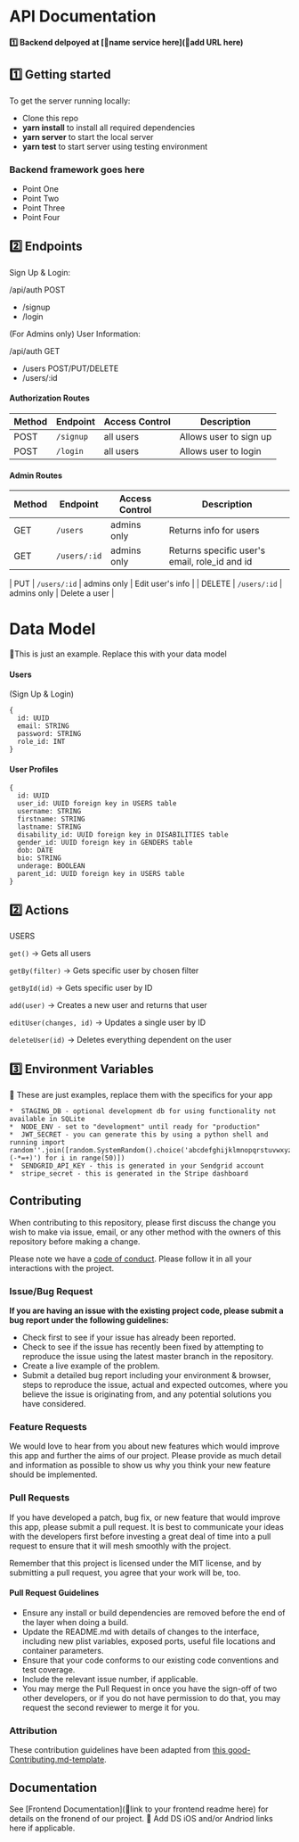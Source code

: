 # API Documentation

#### 1️⃣ Backend delpoyed at [🚫name service here](🚫add URL here) <br>

## 1️⃣ Getting started

To get the server running locally:

- Clone this repo
- **yarn install** to install all required dependencies
- **yarn server** to start the local server
- **yarn test** to start server using testing environment

### Backend framework goes here

-    Point One
-    Point Two
-    Point Three
-    Point Four

## 2️⃣ Endpoints

Sign Up & Login:

/api/auth
  POST
  - /signup
  - /login


(For Admins only) User Information:

/api/auth
  GET
  - /users
  POST/PUT/DELETE
  - /users/:id

#### Authorization Routes

| Method | Endpoint                | Access Control | Description            |
| ------ | ----------------------- | -------------- | ---------------------- |
| POST   | `/signup`               | all users      | Allows user to sign up |
| POST   | `/login`                | all users      | Allows user to login   |

#### Admin Routes

| Method | Endpoint                | Access Control      | Description       |
| ------ | ----------------------- | ------------------- | ---------------------- |
| GET    | `/users`                | admins only         | Returns info for users |
| GET    | `/users/:id`            | admins only         | Returns specific user's email, role_id and id     |

| PUT    | `/users/:id`            | admins only         | Edit user's info       |
| DELETE | `/users/:id`            | admins only         | Delete a user          |

# Data Model

🚫This is just an example. Replace this with your data model

#### Users
(Sign Up & Login)
```
{
  id: UUID
  email: STRING
  password: STRING
  role_id: INT
}
```
#### User Profiles
```
{
  id: UUID
  user_id: UUID foreign key in USERS table
  username: STRING
  firstname: STRING
  lastname: STRING
  disability_id: UUID foreign key in DISABILITIES table
  gender_id: UUID foreign key in GENDERS table
  dob: DATE
  bio: STRING
  underage: BOOLEAN
  parent_id: UUID foreign key in USERS table
}
```

## 2️⃣ Actions
USERS

`get()` -> Gets all users

`getBy(filter)` -> Gets specific user by chosen filter

`getById(id)` -> Gets specific user by ID

`add(user)` -> Creates a new user and returns that user

`editUser(changes, id)` -> Updates a single user by ID

`deleteUser(id)` -> Deletes everything dependent on the user

## 3️⃣ Environment Variables

🚫 These are just examples, replace them with the specifics for your app
    
    *  STAGING_DB - optional development db for using functionality not available in SQLite
    *  NODE_ENV - set to "development" until ready for "production"
    *  JWT_SECRET - you can generate this by using a python shell and running import random''.join([random.SystemRandom().choice('abcdefghijklmnopqrstuvwxyz0123456789!@#\$%^&amp;*(-*=+)') for i in range(50)])
    *  SENDGRID_API_KEY - this is generated in your Sendgrid account
    *  stripe_secret - this is generated in the Stripe dashboard
    
## Contributing

When contributing to this repository, please first discuss the change you wish to make via issue, email, or any other method with the owners of this repository before making a change.

Please note we have a [code of conduct](./code_of_conduct.md). Please follow it in all your interactions with the project.

### Issue/Bug Request

 **If you are having an issue with the existing project code, please submit a bug report under the following guidelines:**
 - Check first to see if your issue has already been reported.
 - Check to see if the issue has recently been fixed by attempting to reproduce the issue using the latest master branch in the repository.
 - Create a live example of the problem.
 - Submit a detailed bug report including your environment & browser, steps to reproduce the issue, actual and expected outcomes,  where you believe the issue is originating from, and any potential solutions you have considered.

### Feature Requests

We would love to hear from you about new features which would improve this app and further the aims of our project. Please provide as much detail and information as possible to show us why you think your new feature should be implemented.

### Pull Requests

If you have developed a patch, bug fix, or new feature that would improve this app, please submit a pull request. It is best to communicate your ideas with the developers first before investing a great deal of time into a pull request to ensure that it will mesh smoothly with the project.

Remember that this project is licensed under the MIT license, and by submitting a pull request, you agree that your work will be, too.

#### Pull Request Guidelines

- Ensure any install or build dependencies are removed before the end of the layer when doing a build.
- Update the README.md with details of changes to the interface, including new plist variables, exposed ports, useful file locations and container parameters.
- Ensure that your code conforms to our existing code conventions and test coverage.
- Include the relevant issue number, if applicable.
- You may merge the Pull Request in once you have the sign-off of two other developers, or if you do not have permission to do that, you may request the second reviewer to merge it for you.

### Attribution

These contribution guidelines have been adapted from [this good-Contributing.md-template](https://gist.github.com/PurpleBooth/b24679402957c63ec426).

## Documentation

See [Frontend Documentation](🚫link to your frontend readme here) for details on the fronend of our project.
🚫 Add DS iOS and/or Andriod links here if applicable.
